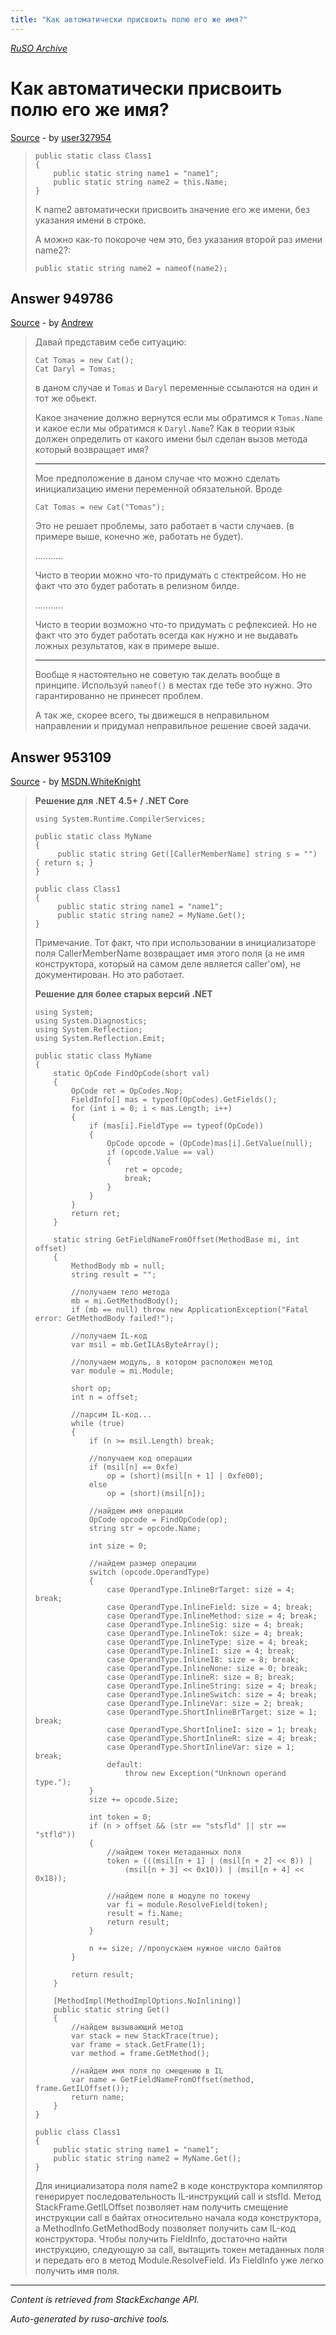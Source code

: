 ```yaml
---
title: "Как автоматически присвоить полю его же имя?"
---
```

<p><i><a href="https://github.com/MSDN-WhiteKnight/ruso-archive/">RuSO Archive</a></i></p>
<h1>Как автоматически присвоить полю его же имя?</h1>
<p><a href="https://ru.stackoverflow.com/questions/949643/%d0%9a%d0%b0%d0%ba-%d0%b0%d0%b2%d1%82%d0%be%d0%bc%d0%b0%d1%82%d0%b8%d1%87%d0%b5%d1%81%d0%ba%d0%b8-%d0%bf%d1%80%d0%b8%d1%81%d0%b2%d0%be%d0%b8%d1%82%d1%8c-%d0%bf%d0%be%d0%bb%d1%8e-%d0%b5%d0%b3%d0%be-%d0%b6%d0%b5-%d0%b8%d0%bc%d1%8f">Source</a> - by <a href="https://ru.stackoverflow.com/users/327954/user327954">user327954</a></p>
<blockquote>
<pre><code>public static class Class1
{
    public static string name1 = "name1";
    public static string name2 = this.Name;
}
</code></pre>

<p>К name2 автоматически присвоить значение его же имени, без указания имени в строке.</p>

<p>А можно как-то покороче чем это, без указания второй раз имени name2?:</p>

<pre><code>public static string name2 = nameof(name2);
</code></pre>

</blockquote>
<h2>Answer 949786</h2>
<p><a href="https://ru.stackoverflow.com/a/949786/">Source</a> - by <a href="https://ru.stackoverflow.com/users/186752/andrew">Andrew</a></p>
<blockquote>
<p>Давай представим себе ситуацию:</p>

<pre><code>Cat Tomas = new Cat();
Cat Daryl = Tomas;
</code></pre>

<p>в даном случае и <code>Tomas</code> и <code>Daryl</code> переменные ссылаются на один и тот же обьект.</p>

<p>Какое значение должно вернутся если мы обратимся к <code>Tomas.Name</code> и какое если мы обратимся к <code>Daryl.Name</code>? Как в теории язык должен определить от какого имени был сделан вызов метода который возвращает имя?</p>

<hr>

<p>Мое предположение в даном случае что можно сделать инициализацию имени переменной обязательной. Вроде</p>

<pre><code>Cat Tomas = new Cat("Tomas");
</code></pre>

<p>Это не решает проблемы, зато работает в части случаев. (в примере выше, конечно же, работать не будет).</p>

<p>...........</p>

<p>Чисто в теории можно что-то придумать с стектрейсом. Но не факт что это будет работать в релизном билде. </p>

<p>...........</p>

<p>Чисто в теории возможно что-то придумать с рефлексией. Но не факт что это будет работать всегда как нужно и не выдавать ложных результатов, как в примере выше.</p>

<hr>

<p>Вообще я настоятельно не советую так делать вообще в принципе. Используй <code>nameof()</code> в местах где тебе это нужно. Это гарантированно не принесет проблем.</p>

<p>А так же, скорее всего, ты движешся в неправильном направлении и придумал неправильное решение своей задачи.</p>

</blockquote>
<h2>Answer 953109</h2>
<p><a href="https://ru.stackoverflow.com/a/953109/">Source</a> - by <a href="https://ru.stackoverflow.com/users/240512/msdn-whiteknight">MSDN.WhiteKnight</a></p>
<blockquote>
<p><strong>Решение для .NET 4.5+ / .NET Core</strong></p>

<pre><code>using System.Runtime.CompilerServices;

public static class MyName
{
     public static string Get([CallerMemberName] string s = "") { return s; }
}

public class Class1
{     
     public static string name1 = "name1";            
     public static string name2 = MyName.Get();            
}
</code></pre>

<p>Примечание. Тот факт, что при использовании в инициализаторе поля CallerMemberName возвращает имя этого поля (а не имя конструктора, который на самом деле является caller'ом), не документирован. Но это работает.</p>

<p><strong>Решение для более старых версий .NET</strong></p>

<pre><code>using System;
using System.Diagnostics;
using System.Reflection;
using System.Reflection.Emit;

public static class MyName
{
    static OpCode FindOpCode(short val)
    {
        OpCode ret = OpCodes.Nop;
        FieldInfo[] mas = typeof(OpCodes).GetFields();
        for (int i = 0; i &lt; mas.Length; i++)
        {
            if (mas[i].FieldType == typeof(OpCode))
            {
                OpCode opcode = (OpCode)mas[i].GetValue(null);
                if (opcode.Value == val)
                {
                    ret = opcode;
                    break;
                }
            }
        }
        return ret;
    }

    static string GetFieldNameFromOffset(MethodBase mi, int offset)
    {
        MethodBody mb = null;
        string result = "";

        //получаем тело метода                
        mb = mi.GetMethodBody();
        if (mb == null) throw new ApplicationException("Fatal error: GetMethodBody failed!");

        //получаем IL-код
        var msil = mb.GetILAsByteArray();

        //получаем модуль, в котором расположен метод
        var module = mi.Module;

        short op;
        int n = offset;

        //парсим IL-код...
        while (true)
        {
            if (n &gt;= msil.Length) break;

            //получаем код операции
            if (msil[n] == 0xfe)
                op = (short)(msil[n + 1] | 0xfe00);
            else
                op = (short)(msil[n]);

            //найдем имя операции
            OpCode opcode = FindOpCode(op);
            string str = opcode.Name;

            int size = 0;

            //найдем размер операции
            switch (opcode.OperandType)
            {
                case OperandType.InlineBrTarget: size = 4; break;
                case OperandType.InlineField: size = 4; break;
                case OperandType.InlineMethod: size = 4; break;
                case OperandType.InlineSig: size = 4; break;
                case OperandType.InlineTok: size = 4; break;
                case OperandType.InlineType: size = 4; break;
                case OperandType.InlineI: size = 4; break;
                case OperandType.InlineI8: size = 8; break;
                case OperandType.InlineNone: size = 0; break;
                case OperandType.InlineR: size = 8; break;
                case OperandType.InlineString: size = 4; break;
                case OperandType.InlineSwitch: size = 4; break;
                case OperandType.InlineVar: size = 2; break;
                case OperandType.ShortInlineBrTarget: size = 1; break;
                case OperandType.ShortInlineI: size = 1; break;
                case OperandType.ShortInlineR: size = 4; break;
                case OperandType.ShortInlineVar: size = 1; break;
                default:
                    throw new Exception("Unknown operand type.");
            }
            size += opcode.Size;

            int token = 0;
            if (n &gt; offset &amp;&amp; (str == "stsfld" || str == "stfld"))
            {
                //найдем токен метаданных поля
                token = (((msil[n + 1] | (msil[n + 2] &lt;&lt; 8)) |
                    (msil[n + 3] &lt;&lt; 0x10)) | (msil[n + 4] &lt;&lt; 0x18));

                //найдем поле в модуле по токену
                var fi = module.ResolveField(token);
                result = fi.Name;
                return result;
            }

            n += size; //пропускаем нужное число байтов
        }

        return result;
    }

    [MethodImpl(MethodImplOptions.NoInlining)]
    public static string Get()
    {               
        //найдем вызывающий метод
        var stack = new StackTrace(true);                
        var frame = stack.GetFrame(1);  
        var method = frame.GetMethod();

        //найдем имя поля по смещению в IL
        var name = GetFieldNameFromOffset(method, frame.GetILOffset());
        return name;
    }
}

public class Class1
{     
    public static string name1 = "name1";            
    public static string name2 = MyName.Get();            
}
</code></pre>

<p>Для инициализатора поля name2 в коде конструктора компилятор генерирует последовательность IL-инструкций call и stsfld. Метод StackFrame.GetILOffset позволяет нам получить смещение инструкции call в байтах относительно начала кода конструктора, а MethodInfo.GetMethodBody позволяет получить сам IL-код конструктора. Чтобы получить FieldInfo, достаточно найти инструкцию, следующую за call, вытащить токен метаданных поля и передать его в метод Module.ResolveField. Из FieldInfo уже легко получить имя поля.</p>

</blockquote>
<hr/>
<p><i>Content is retrieved from StackExchange API. </i></p>
<p><i>Auto-generated by ruso-archive tools. </i></p>
